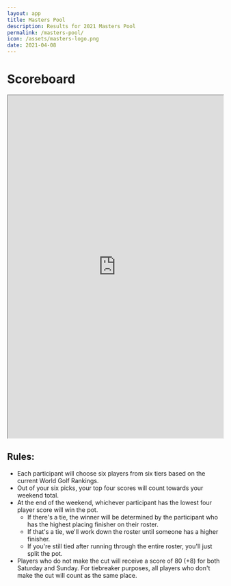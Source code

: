 ```yaml
---
layout: app
title: Masters Pool
description: Results for 2021 Masters Pool
permalink: /masters-pool/
icon: /assets/masters-logo.png
date: 2021-04-08
---
```


# Scoreboard

<style>
.responsive-wrap iframe{ max-width: 100%;
    overflow: hidden;
    position: relative;
}
</style>
<div class="responsive-wrap">
<!-- this is the embed code provided by Google -->
    <iframe src="https://docs.google.com/spreadsheets/d/e/2PACX-1vQurEsvOEBZAm7HGwPd_OKD-Fr1TNUUl9tUU5kbdEsAnHwnuO5Gn6GFJ_tZHy3XQ7CZJ5J_BPB0-B-R/pubhtml?gid=2080791824" single=true widget=true headers=false width="100%" height="800px" margin-top="-3000px" position="absolute"></iframe>
<!-- Google embed ends -->
</div>

## Rules:
* Each participant will choose six players from six tiers based on the current World Golf Rankings.
* Out of your six picks, your top four scores will count towards your weekend total.
* At the end of the weekend, whichever participant has the lowest four player score will win the pot. 
    * If there's a tie, the winner will be determined by the participant who has the highest placing finisher on their roster. 
    * If that's a tie, we'll work down the roster until someone has a higher finisher. 
    * If you're still tied after running through the entire roster, you'll just split the pot.
* Players who do not make the cut will receive a score of 80 (+8) for both Saturday and Sunday. For tiebreaker purposes, all players who don't make the cut will count as the same place. 
